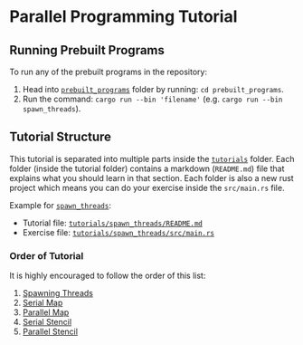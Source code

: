 # Parallel Programming Tutorial

## Running Prebuilt Programs

To run any of the prebuilt programs in the repository:

1. Head into [`prebuilt_programs`](./prebuilt_programs) folder by running: `cd prebuilt_programs`.
2. Run the command: `cargo run --bin 'filename'` (e.g. `cargo run --bin spawn_threads`).

## Tutorial Structure

This tutorial is separated into multiple parts inside the [`tutorials`](./tutorials) folder.
Each folder (inside the tutorial folder) contains a markdown (`README.md`) file that explains what you should learn in that section.
Each folder is also a new rust project which means you can do your exercise inside the `src/main.rs` file.

Example for [`spawn_threads`](./tutorials/spawn_threads):

- Tutorial file: [`tutorials/spawn_threads/README.md`](./tutorials/spawn_threads/README.md)
- Exercise file: [`tutorials/spawn_threads/src/main.rs`](./tutorials/spawn_threads/src/main.rs)

### Order of Tutorial

It is highly encouraged to follow the order of this list:

1. [Spawning Threads](./tutorials/spawn_threads)
2. [Serial Map](./tutorials/serial_map)
3. [Parallel Map](./tutorials/parallel_map)
4. [Serial Stencil](./tutorials/serial_stencil)
5. [Parallel Stencil](./tutorials/parallel_stencil)
